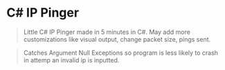 # **C# IP Pinger**

> Little C# IP Pinger made in 5 minutes in C#. May add more customizations like visual output, change packet size, pings sent.

> Catches Argument Null Exceptions so program is less likely to crash in attemp an invalid ip is inputted.
